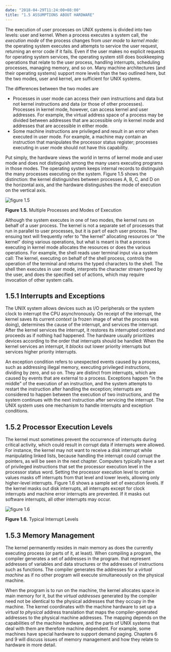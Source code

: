 ```yaml
---
date: "2018-04-29T11:24:00+08:00"
title: "1.5 ASSUMPTIONS ABOUT HARDWARE"
---
```


The execution of user processes on UNIX systems is divided into two levels: user and kernel. When a process executes a system call, the *execution mode* of the process changes from *user mode* to *kernel mode*: the operating system executes and attempts to service the user request, returning an error code if it fails. Even if the user makes no explicit requests for operating system services, the operating system still does bookkeeping operations that relate to the user process, handling interrupts, scheduling processes, managing memory, and so on. Many machine architectures (and their operating systems) support more levels than the two outlined here, but the two modes, user and kernel, are sufficient for UNIX systems.

The differences between the two modes are

* Processes in user mode can access their own instructions and data but not kernel instructions and data (or those of other processes). Processes in kernel mode, however, can access kernel and user addresses. For example, the virtual address space of a process may be divided between addresses that are accessible only in kernel mode and addresses that are accessible in either mode.
* Some machine instructions are privileged and result in an error when executed in user mode. For example, a machine may contain an instruction that manipulates the processor status register; processes executing in user mode should not have this capability.

Put simply, the hardware views the world in terms of kernel mode and user mode and does not distinguish among the many users executing programs in those modes. The operating system keeps internal records to distinguish the many processes executing on the system. Figure 1.5 shows the distinction: the kernel distinguishes between processes A, B, C, and D on the horizontal axis, and the hardware distinguishes the mode of execution on the vertical axis.

![figure 1.5](/linux/img/bach/figure1.5.jpg)

**Figure 1.5.** Multiple Processes and Modes of Execution

Although the system executes in one of two modes, the kernel runs on behalf of a user process. The kernel is not a separate set of processes that run in parallel to user processes, but it is part of each user process. The ensuing text will frequently refer to "the kernel" allocating resources or "the kernel" doing various operations, but what is meant is that a process executing in kernel mode allocates the resources or does the various operations. For example, the shell reads user terminal input via a system call: The kernel, executing on behalf of the shell process, controls the operation of the terminal and returns the typed characters to the shell. The shell then executes in user mode, interprets the character stream typed by the user, and does the specified set of actions, which may require invocation of other system calls.

## 1.5.1 Interrupts and Exceptions

The UNIX system allows devices such as I/O peripherals or the system clock to interrupt the CPU asynchronously. On receipt of the interrupt, the kernel saves its current *context* (a frozen image of what the process was doing), determines the cause of the interrupt, and services the interrupt. After the kernel services the interrupt, it restores its interrupted context and proceeds as if nothing had happened. The hardware usually prioritizes devices according to the order that interrupts should be handled: When the kernel services an interrupt, it *blocks* out lower priority interrupts but services higher priority interrupts.

An exception condition refers to unexpected events caused by a process, such as addressing illegal memory, executing privileged instructions, dividing by zero, and so on. They are distinct from interrupts, which are caused by events that are external to a process. Exceptions happen "in the middle" of the execution of an instruction, and the system attempts to restart the instruction after handling the exception; interrupts are considered to happen between the execution of two instructions, and the system continues with the next instruction after servicing the interrupt. The UNIX system uses one mechanism to handle interrupts and exception conditions.

## 1.5.2 Processor Execution Levels

The kernel must sometimes prevent the occurrence of interrupts during critical activity, which could result in corrupt data if interrupts were allowed. For instance, the kernel may not want to receive a disk interrupt while manipulating linked lists, because handling the interrupt could corrupt the pointers, as will be seen in the next chapter. Computers typically have a set of privileged instructions that set the processor execution level in the processor status word. Setting the processor execution level to certain values masks off interrupts from that level and lower levels, allowing only higher-level interrupts. Figure 1.6 shows a sample set of execution levels. If the kernel masks out disk interrupts, all interrupts except for clock interrupts and machine error interrupts are prevented. If it masks out software interrupts, all other interrupts may occur.

![figure 1.6](/linux/img/bach/figure1.6.jpg)

**Figure 1.6.** Typical Interrupt Levels

## 1.5.3 Memory Management

The kernel permanently resides in main memory as does the currently executing process (or parts of it, at least). When compiling a program, the compiler generates a set of addresses in the program. that represent addresses of variables and data structures or the addresses of instructions such as functions. The compiler generates the addresses for a *virtual machine* as if no other program will execute simultaneously on the physical machine.

When the program is to run on the machine, the kernel allocates space in main memory for it, but the *virtual addresses* generated by the compiler need not be identical to the physical addresses that they occupy in the machine. The kernel coordinates with the machine hardware to set up a *virtual to physical* address translation that maps the compiler-generated addresses to the physical machine addresses. The mapping depends on the capabilities of the machine hardware, and the parts of UNIX systems that deal with them are therefore machine dependent. For example, some machines have special hardware to support demand paging. Chapters 6 and 9 will discuss issues of memory management and how they relate to hardware in more detail.

